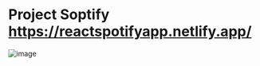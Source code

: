 # Project Soptify https://reactspotifyapp.netlify.app/

![image](https://user-images.githubusercontent.com/58084805/148913584-54cd1081-a615-4bbe-94e3-70b0f8da6a65.png)
